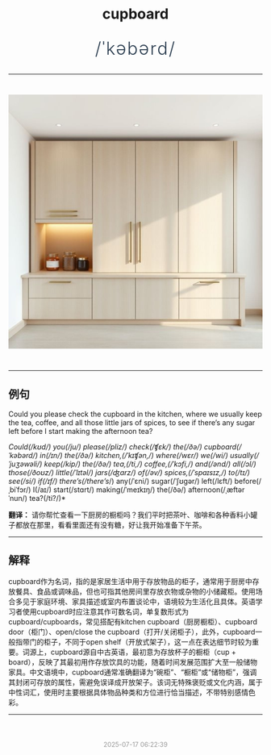 <div align="center">

# cupboard

<div style="margin: 30px 0;">
<h1 style="font-size: 2.5em; font-weight: 300; letter-spacing: 2px; margin: 0; color: #2c3e50;">
/ˈkəbərd/
</h1>
</div>

</div>

---

<div align="center" style="margin: 40px 0;">

![cupboard](images/cupboard.png)

</div>

---

## 例句

Could you please check the cupboard in the kitchen, where we usually keep the tea, coffee, and all those little jars of spices, to see if there’s any sugar left before I start making the afternoon tea?

*Could(/kʊd/) you(/ju/) please(/pliz/) check(/ʧɛk/) the(/ðə/) cupboard(/ˈkəbərd/) in(/ɪn/) the(/ðə/) kitchen,(/ˈkɪʧən,/) where(/wɛr/) we(/wi/) usually(/ˈjuʒəwəli/) keep(/kip/) the(/ðə/) tea,(/ti,/) coffee,(/ˈkɔfi,/) and(/ənd/) all(/ɔl/) those(/ðoʊz/) little(/ˈlɪtəl/) jars(/ʤɑrz/) of(/əv/) spices,(/ˈspaɪsɪz,/) to(/tɪ/) see(/si/) if(/ɪf/) there’s(/there’s*/) any(/ˈɛni/) sugar(/ˈʃʊgər/) left(/lɛft/) before(/ˌbiˈfɔr/) I(/aɪ/) start(/stɑrt/) making(/ˈmeɪkɪŋ/) the(/ðə/) afternoon(/ˌæftərˈnun/) tea?(/ti?/)*

**翻译：** 请你帮忙查看一下厨房的橱柜吗？我们平时把茶叶、咖啡和各种香料小罐子都放在那里，看看里面还有没有糖，好让我开始准备下午茶。

---

## 解释

cupboard作为名词，指的是家居生活中用于存放物品的柜子，通常用于厨房中存放餐具、食品或调味品，但也可指其他房间里存放衣物或杂物的小储藏柜。使用场合多见于家庭环境、家具描述或室内布置谈论中，语境较为生活化且具体。英语学习者使用cupboard时应注意其作可数名词，单复数形式为cupboard/cupboards，常见搭配有kitchen cupboard（厨房橱柜）、cupboard door（柜门）、open/close the cupboard（打开/关闭柜子），此外，cupboard一般指带门的柜子，不同于open shelf（开放式架子），这一点在表达细节时较为重要。词源上，cupboard源自中古英语，最初意为存放杯子的橱柜（cup + board），反映了其最初用作存放饮具的功能，随着时间发展范围扩大至一般储物家具。中文语境中，cupboard通常准确翻译为“碗柜”、“橱柜”或“储物柜”，强调其封闭可存放的属性，需避免误译成开放架子。该词无特殊褒贬或文化内涵，属于中性词汇，使用时主要根据具体物品种类和方位进行恰当描述，不带特别感情色彩。


---

<div align="center" style="margin-top: 50px;">
<small style="color: #999; font-size: 0.9em;">2025-07-17 06:22:39</small>
</div>
